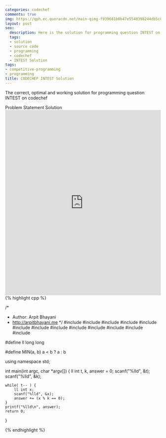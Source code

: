 ```yaml
---
categories: codechef
comments: true
img: https://qph.ec.quoracdn.net/main-qimg-f939681b0b47e5540398244db5c8966f?convert_to_webp=true
layout: post
seo:
  description: Here is the solution for programming question INTEST on codechef
  tags:
  - solution
  - source code
  - programming
  - codechef
  - INTEST Solution
tags:
- competitive-programming
- programming
title: CODECHEF INTEST Solution
---
```

The correct, optimal and working solution for programming question INTEST on codechef

<div class="ui secondary pointing large menu">
  <a class="grey item" data-tab="problem-statement">
    Problem Statement
  </a>
  <a class="active item grey" data-tab="solution">
    Solution
  </a>
</div>
<div class="ui bottom attached tab" data-tab="problem-statement">
    <iframe src="https://www.codechef.com/problems/INTEST" width="100%" height="600px" style="overflow: scroll; border: none;"></iframe>
</div>
<div class="ui bottom attached active tab" data-tab="solution">
{% highlight cpp %}

/*
 *  Author: Arpit Bhayani
 *  http://arpitbhayani.me
 */
#include <cmath>
#include <cstdio>
#include <cstdlib>
#include <climits>
#include <deque>
#include <iostream>
#include <list>
#include <limits>
#include <map>
#include <queue>
#include <set>
#include <stack>
#include <vector>

#define ll long long

#define MIN(a, b) a < b ? a : b

using namespace std;

int main(int argc, char *argv[]) {
    ll int t, k, answer = 0;
    scanf("%lld", &t);
    scanf("%lld", &k);

    while( t-- ) {
        ll int x;
        scanf("%lld", &x);
        answer += (x % k == 0);
    }
    printf("%lld\n", answer);
    return 0;
}


{% endhighlight %}
</div>
